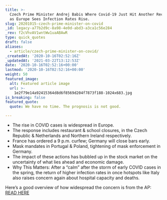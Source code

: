 ```yaml
---
title: >-
  Czech Prime Minister Andrej Babis Where Covid-19 Just Hit Another Record High
  as Europe Sees Infection Rates Rise.
slug: 20201015-czech-prime-minister-on-covid
_id: legacy-a77b2d9c-8a98-4e0d-abd3-a3ca1c56e284
_rev: f2cVhvAV1wntWw1uaABAwR
type: quick_quotes
draft: false
aliases:
  - article/czech-prime-minister-on-covid/
_createdAt: '2020-10-16T02:52:16Z'
_updatedAt: '2021-03-22T13:12:53Z'
date: '2020-10-16T02:52:16+00:00'
lastmod: '2020-10-16T02:52:16+00:00'
weight: 50
featured_image:
  alt: Featured article image
  url: >-
    1e2f79e14a92415364d8d6f8569d204f7873f188-1024x683.jpg
is_breaking: false
featured_quote:
  quote: We have no time. The prognosis is not good.

---
```

* The rise in COVID cases is widespread in Europe.
* The response includes restaurant & school closures, in the Czech Republic & Netherlands and Northern Ireland respectively.
* France has ordered a 9 p.m. curfew; Germany will close bars early.
* Mask mandates in Portugal & Poland, tightening of mask enforcement in Germany.
* The impact of these actions has bubbled up in the stock market on the uncertainty of what lies ahead and economic damage.
* Why This Matters: After a “calm” after the storm of early COVID cases in the spring, the return of higher infection rates in once hotspots like Italy also raises concern again about hospital capacity and deaths.

Here’s a good overview of how widespread the concern is from the AP: [READ HERE](https://apnews.com/article/virus-outbreak-netherlands-italy-france-czech-republic-987993953a51f39a861c0f481c0e38f8)